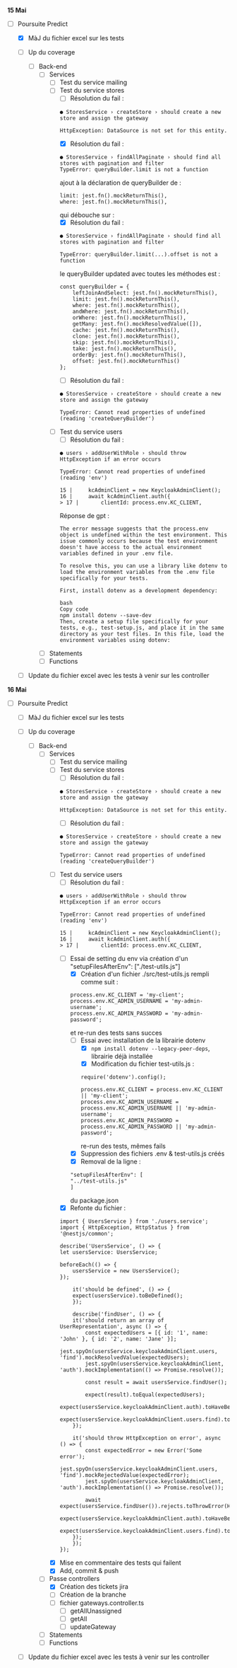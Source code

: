 **15 Mai**
- [ ] Poursuite Predict
    - [x] MàJ du fichier excel sur les tests
    - [ ] Up du coverage
        - [ ] Back-end
            - [ ] Services
                - [ ] Test du service mailing
                - [ ] Test du service stores
                    - [ ] Résolution du fail :
                    ```
                    ● StoresService › createStore › should create a new store and assign the gateway
                                                  
                    HttpException: DataSource is not set for this entity.  
                    ```
                    - [x] Résolution du fail :
                    ```
                    ● StoresService › findAllPaginate › should find all stores with pagination and filter        
                    TypeError: queryBuilder.limit is not a function
                    ```
                    ajout à la déclaration de queryBuilder de : 
                    ```
                    limit: jest.fn().mockReturnThis(),
                    where: jest.fn().mockReturnThis(),
                    ```            
                    qui débouche sur :
                    - [x] Résolution du fail :
                    ``` 
                    ● StoresService › findAllPaginate › should find all stores with pagination and filter    
                                                  
                    TypeError: queryBuilder.limit(...).offset is not a function 
                    ```
                    le queryBuilder updated avec toutes les méthodes est : 
                    ```
                    const queryBuilder = {
                        leftJoinAndSelect: jest.fn().mockReturnThis(),
                        limit: jest.fn().mockReturnThis(),
                        where: jest.fn().mockReturnThis(),
                        andWhere: jest.fn().mockReturnThis(),
                        orWhere: jest.fn().mockReturnThis(),
                        getMany: jest.fn().mockResolvedValue([]),
                        cache: jest.fn().mockReturnThis(),
                        clone: jest.fn().mockReturnThis(),
                        skip: jest.fn().mockReturnThis(),
                        take: jest.fn().mockReturnThis(),
                        orderBy: jest.fn().mockReturnThis(),
                        offset: jest.fn().mockReturnThis()
                    };
                    ```
                    - [ ] Résolution du fail :
                    ```
                    ● StoresService › createStore › should create a new store and assign the gateway
                                                  
                    TypeError: Cannot read properties of undefined (reading 'createQueryBuilder') 
                    ```
                - [ ] Test du service users
                    - [ ] Résolution du fail :
                    ```
                    ● users › addUserWithRole › should throw HttpException if an error occurs

                    TypeError: Cannot read properties of undefined (reading 'env')

                    15 |     kcAdminClient = new KeycloakAdminClient();
                    16 |     await kcAdminClient.auth({
                    > 17 |       clientId: process.env.KC_CLIENT,
                    ```
                    Réponse de gpt : 
                    ```
                    The error message suggests that the process.env object is undefined within the test environment. This issue commonly occurs because the test environment doesn't have access to the actual environment variables defined in your .env file.

                    To resolve this, you can use a library like dotenv to load the environment variables from the .env file specifically for your tests.

                    First, install dotenv as a development dependency:

                    bash
                    Copy code
                    npm install dotenv --save-dev
                    Then, create a setup file specifically for your tests, e.g., test-setup.js, and place it in the same directory as your test files. In this file, load the environment variables using dotenv:
                    ```
            - [ ] Statements
            - [ ] Functions
    - [ ] Update du fichier excel avec les tests à venir sur les controller


**16 Mai**
- [ ] Poursuite Predict
    - [ ] MàJ du fichier excel sur les tests
    - [ ] Up du coverage
        - [ ] Back-end
            - [ ] Services
                - [ ] Test du service mailing
                - [ ] Test du service stores
                    - [ ] Résolution du fail :
                    ```
                    ● StoresService › createStore › should create a new store and assign the gateway
                                                  
                    HttpException: DataSource is not set for this entity.  
                    ```
                    - [ ] Résolution du fail :
                    ```
                    ● StoresService › createStore › should create a new store and assign the gateway
                                                  
                    TypeError: Cannot read properties of undefined (reading 'createQueryBuilder') 
                    ```
                - [ ] Test du service users
                    - [ ] Résolution du fail :
                    ```
                    ● users › addUserWithRole › should throw HttpException if an error occurs

                    TypeError: Cannot read properties of undefined (reading 'env')

                    15 |     kcAdminClient = new KeycloakAdminClient();
                    16 |     await kcAdminClient.auth({
                    > 17 |       clientId: process.env.KC_CLIENT,
                    ```
                    - [ ] Essai de setting du env via création d'un "setupFilesAfterEnv": ["./test-utils.js"]
                        - [x] Création d'un fichier ./src/test-utils.js rempli comme suit : 
                        ```
                        process.env.KC_CLIENT = 'my-client';
                        process.env.KC_ADMIN_USERNAME = 'my-admin-username';
                        process.env.KC_ADMIN_PASSWORD = 'my-admin-password';
                        ```
                        et re-run des tests sans succes
                        - [ ] Essai avec installation de la librairie dotenv
                            - [x] ```npm install dotenv --legacy-peer-deps```, librairie déjà installée
                            - [x] Modification du fichier test-utils.js : 
                            ```
                            require('dotenv').config();

                            process.env.KC_CLIENT = process.env.KC_CLIENT || 'my-client';
                            process.env.KC_ADMIN_USERNAME = process.env.KC_ADMIN_USERNAME || 'my-admin-username';
                            process.env.KC_ADMIN_PASSWORD = process.env.KC_ADMIN_PASSWORD || 'my-admin-password';
                            ```
                            re-run des tests, mêmes fails
                        - [x] Suppression des fichiers .env & test-utils.js créés
                        - [x] Removal de la ligne :
                        ```
                        "setupFilesAfterEnv": [
                        "../test-utils.js"
                        ]
                        ```
                        du package.json
                    - [x] Refonte du fichier : 
                    ```
                    import { UsersService } from './users.service';
                    import { HttpException, HttpStatus } from '@nestjs/common';

                    describe('UsersService', () => {
                    let usersService: UsersService;
                    
                    beforeEach(() => {
                        usersService = new UsersService();
                    });
                    
                        it('should be defined', () => {
                        expect(usersService).toBeDefined();
                        });
                    
                        describe('findUser', () => {
                        it('should return an array of UserRepresentation', async () => {
                            const expectedUsers = [{ id: '1', name: 'John' }, { id: '2', name: 'Jane' }];
                            jest.spyOn(usersService.keycloakAdminClient.users, 'find').mockResolvedValue(expectedUsers);
                            jest.spyOn(usersService.keycloakAdminClient, 'auth').mockImplementation(() => Promise.resolve());
                    
                            const result = await usersService.findUser();
                    
                            expect(result).toEqual(expectedUsers);
                            expect(usersService.keycloakAdminClient.auth).toHaveBeenCalled();
                            expect(usersService.keycloakAdminClient.users.find).toHaveBeenCalled();
                        });
                    
                        it('should throw HttpException on error', async () => {
                            const expectedError = new Error('Some error');
                            jest.spyOn(usersService.keycloakAdminClient.users, 'find').mockRejectedValue(expectedError);
                            jest.spyOn(usersService.keycloakAdminClient, 'auth').mockImplementation(() => Promise.resolve());
                    
                            await expect(usersService.findUser()).rejects.toThrowError(HttpException);
                            expect(usersService.keycloakAdminClient.auth).toHaveBeenCalled(); 
                            expect(usersService.keycloakAdminClient.users.find).toHaveBeenCalled();
                        });
                        });
                    });
                    ```
                - [x] Mise en commentaire des tests qui failent
                - [x] Add, commit & push
            - [ ] Passe controllers
                - [x] Création des tickets jira
                - [ ] Création de la branche
                - [ ] fichier gateways.controller.ts
                    - [ ] getAllUnassigned
                    - [ ] getAll
                    - [ ] updateGateway
            - [ ] Statements
            - [ ] Functions
    - [ ] Update du fichier excel avec les tests à venir sur les controller
    
